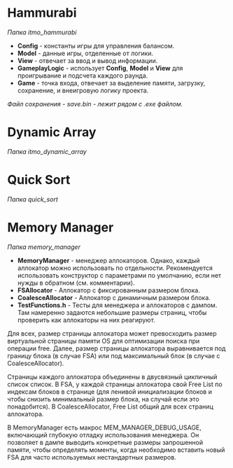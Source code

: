 # Hammurabi
*Папка itmo_hammurabi*

* **Config** - константы игры для управления балансом.
* **Model** - данные игры, отделенные от логики.
* **View** - отвечает за ввод и вывод информации.
* **GameplayLogic** - использует **Config**, **Model** и **View** для проигрывание и подсчета каждого раунда.
* **Game** - точка входа, отвечает за выделение памяти, загрузку, сохранение, и внеигровую логику проекта.

*Файл сохранения - save.bin - лежит рядом с .exe файлом.*

# Dynamic Array
*Папка itmo_dynamic_array*

# Quick Sort
*Папка quick_sort*

# Memory Manager
*Папка memory_manager*
* **MemoryManager** - менеджер аллокаторов. Однако, каждый аллокатор можно использовать по отдельности. 
Рекомендуется использовать конструктор с параметрами по умолчанию, если нет нужды в обратном (см. комментарии).
* **FSAllocator** - Аллокатор с фиксированным размером блока.
* **CoalesceAllocator** - Аллокатор с динамичным размером блока.
* **TestFunctions.h** - Тесты для менеджера и аллокаторов с дампом. Там намеренно задаются небольшие размеры страниц, чтобы проверить как аллокаторы на них реагируют.

Для всех, размер страницы аллокатора может превосходить размер виртуальной страницы памяти OS для оптимизации поиска при операции free.
Далее, размер страницы аллокатора выравнивается под границу блока (в случае FSA) или под максимальный блок (в случае с CoalesceAllocator).

Страницы каждого аллокатора объединены в двусвязный цикличный список список.
В FSA, у каждой страницы аллокатора свой Free List по индексам блоков в странице (для ленивой инициализации блоков и чтобы снизить минимальный размер блока, на случай если это понадобится).
В CoalesceAllocator, Free List общий для всех страниц аллокатора.

В MemoryManager есть макрос MEM_MANAGER_DEBUG_USAGE, включающий глубокую отладку использования менеджера. Он позволяет в дампе выводить конкретные размеры запрошенной памяти, чтобы определять моменты, когда необходимо вставить новый FSA для часто используемых нестандартных размеров.  
